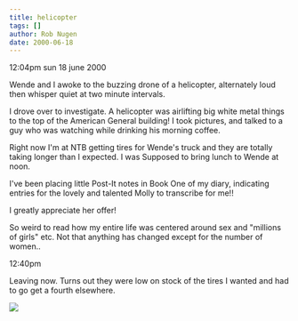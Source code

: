 ```yaml
---
title: helicopter
tags: []
author: Rob Nugen
date: 2000-06-18
---
```


<p class=date>12:04pm sun 18 june 2000</p>

<p>Wende and I awoke to the buzzing drone of a helicopter, alternately loud then whisper quiet at two minute intervals.

<p>I drove over to investigate.  A helicopter was airlifting big white metal things to the top of the American General building!  I took pictures, and talked to a guy who was watching while drinking his morning coffee.

<p>Right now I'm at NTB getting tires for Wende's truck and they are totally taking longer than I expected.  I was Supposed to bring lunch to Wende at noon.

<p>I've been placing little Post-It notes in Book One of my diary, indicating entries for the lovely and talented Molly to transcribe for me!!

<p>I greatly appreciate her offer!

<p>So weird to read how my entire life was centered around sex and "millions of girls" etc.  Not that anything has changed except for the number of women..

<p class=date>12:40pm</p>Leaving now. Turns out they were low on stock of the tires I wanted and had to go get a fourth elsewhere.

<p><img src="/images/rob/wL-ROB.gif">

